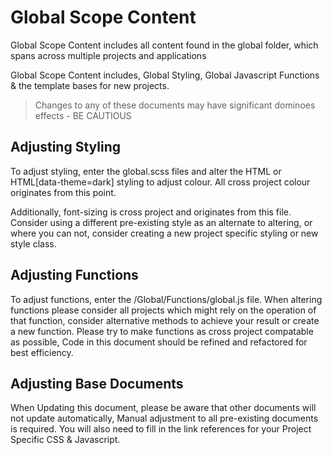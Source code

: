 # Global Scope Content
Global Scope Content includes all content found in the global folder, which spans across multiple projects and applications

Global Scope Content includes, Global Styling, Global Javascript Functions & the template bases for new projects.

> Changes to any of these documents may have significant dominoes effects - BE CAUTIOUS


## Adjusting Styling
To adjust styling, enter the global.scss files and alter the HTML or HTML[data-theme=dark] styling to adjust colour. All cross project colour originates from this point.

Additionally, font-sizing is cross project and originates from this file. Consider using a different pre-existing style as an alternate to altering, or where you can not, consider creating a new project specific styling or new style class.

## Adjusting Functions
To adjust functions, enter the /Global/Functions/global.js file. When altering functions please consider all projects which might rely on the operation of that function, consider alternative methods to achieve your result or create a new function. Please try to make functions as cross project compatable as possible, Code in this document should be refined and refactored for best efficiency.

## Adjusting Base Documents
When Updating this document, please be aware that other documents will not update automatically, Manual adjustment to all pre-existing documents is required. You will also need to fill in the link references for your Project Specific CSS & Javascript.